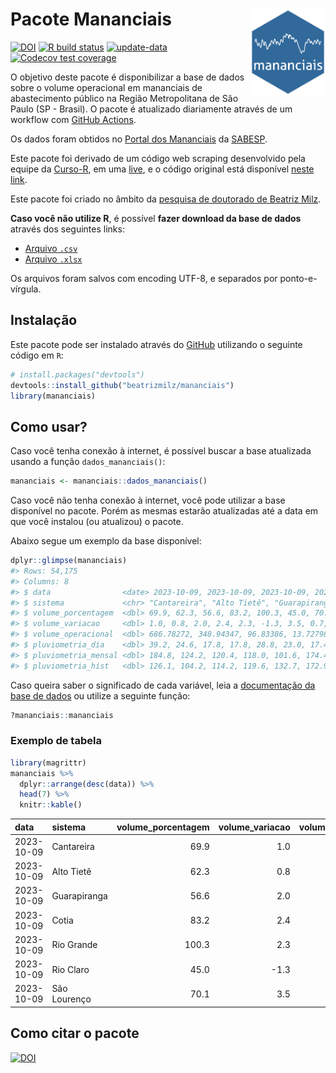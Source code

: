 
<!-- README.md is generated from README.Rmd. Please edit that file -->

# Pacote Mananciais <img src="man/figures/hexlogo.png" align="right" width = "120px"/>

<!-- badges: start -->

[![DOI](https://zenodo.org/badge/DOI/10.5281/zenodo.4733056.svg)](https://doi.org/10.5281/zenodo.4733056)
[![R build
status](https://github.com/beatrizmilz/mananciais/workflows/R-CMD-check/badge.svg)](https://github.com/beatrizmilz/mananciais/actions)
[![update-data](https://github.com/beatrizmilz/mananciais/actions/workflows/2-update_data.yaml/badge.svg)](https://github.com/beatrizmilz/mananciais/actions/workflows/2-update_data.yaml)
[![Codecov test
coverage](https://codecov.io/gh/beatrizmilz/mananciais/branch/master/graph/badge.svg)](https://codecov.io/gh/beatrizmilz/mananciais?branch=master)
<!-- badges: end -->

O objetivo deste pacote é disponibilizar a base de dados sobre o volume
operacional em mananciais de abastecimento público na Região
Metropolitana de São Paulo (SP - Brasil). O pacote é atualizado
diariamente através de um workflow com [GitHub
Actions](https://github.com/beatrizmilz/mananciais/actions).

Os dados foram obtidos no [Portal dos
Mananciais](http://mananciais.sabesp.com.br/Situacao) da
[SABESP](http://site.sabesp.com.br/site/Default.aspx).

Este pacote foi derivado de um código web scraping desenvolvido pela
equipe da [Curso-R](https://www.curso-r.com/), em uma
[live](https://youtu.be/jvZIxrMmOcQ), e o código original está
disponível [neste
link](https://github.com/curso-r/lives/blob/master/drafts/20200730_scraper_sabesp.R).

Este pacote foi criado no âmbito da [pesquisa de doutorado de Beatriz
Milz](https://beatrizmilz.github.io/tese/).

**Caso você não utilize R**, é possível **fazer download da base de
dados** através dos seguintes links:

- [Arquivo
  `.csv`](https://github.com/beatrizmilz/mananciais/raw/master/inst/extdata/mananciais.csv)
- [Arquivo
  `.xlsx`](https://github.com/beatrizmilz/mananciais/blob/master/inst/extdata/mananciais.xlsx?raw=true)

Os arquivos foram salvos com encoding UTF-8, e separados por
ponto-e-vírgula.

## Instalação

Este pacote pode ser instalado através do [GitHub](https://github.com/)
utilizando o seguinte código em `R`:

``` r
# install.packages("devtools")
devtools::install_github("beatrizmilz/mananciais")
library(mananciais)
```

## Como usar?

Caso você tenha conexão à internet, é possível buscar a base atualizada
usando a função `dados_mananciais()`:

``` r
mananciais <- mananciais::dados_mananciais() 
```

Caso você não tenha conexão à internet, você pode utilizar a base
disponível no pacote. Porém as mesmas estarão atualizadas até a data em
que você instalou (ou atualizou) o pacote.

Abaixo segue um exemplo da base disponível:

``` r
dplyr::glimpse(mananciais)
#> Rows: 54,175
#> Columns: 8
#> $ data                <date> 2023-10-09, 2023-10-09, 2023-10-09, 2023-10-09, 2…
#> $ sistema             <chr> "Cantareira", "Alto Tietê", "Guarapiranga", "Cotia…
#> $ volume_porcentagem  <dbl> 69.9, 62.3, 56.6, 83.2, 100.3, 45.0, 70.1, 68.9, 6…
#> $ volume_variacao     <dbl> 1.0, 0.8, 2.0, 2.4, 2.3, -1.3, 3.5, 0.7, 0.7, 1.3,…
#> $ volume_operacional  <dbl> 686.78272, 348.94347, 96.83386, 13.72798, 112.5643…
#> $ pluviometria_dia    <dbl> 39.2, 24.6, 17.8, 17.8, 28.8, 23.0, 17.4, 42.6, 32…
#> $ pluviometria_mensal <dbl> 184.8, 124.2, 120.4, 118.0, 101.6, 174.4, 157.6, 1…
#> $ pluviometria_hist   <dbl> 126.1, 104.2, 114.2, 119.6, 132.7, 172.9, 141.7, 1…
```

Caso queira saber o significado de cada variável, leia a [documentação
da base de
dados](https://beatrizmilz.github.io/mananciais/reference/mananciais.html)
ou utilize a seguinte função:

``` r
?mananciais::mananciais
```

### Exemplo de tabela

``` r
library(magrittr)
mananciais %>% 
  dplyr::arrange(desc(data)) %>% 
  head(7) %>%
  knitr::kable()
```

| data       | sistema      | volume_porcentagem | volume_variacao | volume_operacional | pluviometria_dia | pluviometria_mensal | pluviometria_hist |
|:-----------|:-------------|-------------------:|----------------:|-------------------:|-----------------:|--------------------:|------------------:|
| 2023-10-09 | Cantareira   |               69.9 |             1.0 |          686.78272 |             39.2 |               184.8 |             126.1 |
| 2023-10-09 | Alto Tietê   |               62.3 |             0.8 |          348.94347 |             24.6 |               124.2 |             104.2 |
| 2023-10-09 | Guarapiranga |               56.6 |             2.0 |           96.83386 |             17.8 |               120.4 |             114.2 |
| 2023-10-09 | Cotia        |               83.2 |             2.4 |           13.72798 |             17.8 |               118.0 |             119.6 |
| 2023-10-09 | Rio Grande   |              100.3 |             2.3 |          112.56430 |             28.8 |               101.6 |             132.7 |
| 2023-10-09 | Rio Claro    |               45.0 |            -1.3 |            6.15609 |             23.0 |               174.4 |             172.9 |
| 2023-10-09 | São Lourenço |               70.1 |             3.5 |           62.22027 |             17.4 |               157.6 |             141.7 |

## Como citar o pacote

[![DOI](https://zenodo.org/badge/DOI/10.5281/zenodo.4733056.svg)](https://doi.org/10.5281/zenodo.4733056)
